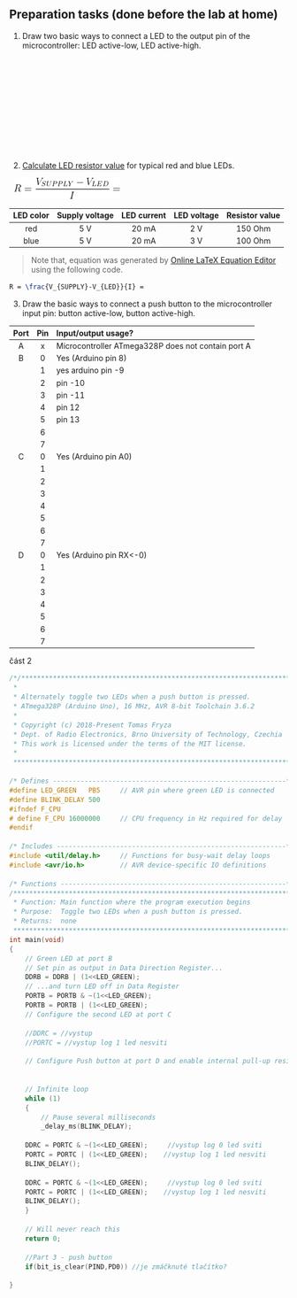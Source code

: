 ## Preparation tasks (done before the lab at home)

1. Draw two basic ways to connect a LED to the output pin of the microcontroller: LED active-low, LED active-high.

&nbsp;

&nbsp;

&nbsp;

&nbsp;

&nbsp;

&nbsp;

2. [Calculate LED resistor value](https://electronicsclub.info/leds.htm) for typical red and blue LEDs.

&nbsp;
![1](IMAGES/ohms_law.png)
&nbsp;

| **LED color** | **Supply voltage** | **LED current** | **LED voltage** | **Resistor value** |
| :-: | :-: | :-: | :-: | :-: |
| red | 5&nbsp;V | 20&nbsp;mA |2 V | 150 Ohm |
| blue | 5&nbsp;V | 20&nbsp;mA |3 V |100 Ohm |

> Note that, equation was generated by [Online LaTeX Equation Editor](https://www.codecogs.com/latex/eqneditor.php) using the following code.
```LaTeX
R = \frac{V_{SUPPLY}-V_{LED}}{I} =
```
>

3. Draw the basic ways to connect a push button to the microcontroller input pin: button active-low, button active-high.

| **Port** | **Pin** | **Input/output usage?** |
| :-: | :-: | :-- |
| A | x | Microcontroller ATmega328P does not contain port A |
| B | 0 | Yes (Arduino pin 8) |
|   | 1 | yes arduino pin -9 |
|   | 2 | pin -10 |
|   | 3 | pin -11 |
|   | 4 | pin 12 |
|   | 5 | pin 13 |
|   | 6 |  |
|   | 7 |  |
| C | 0 | Yes (Arduino pin A0) |
|   | 1 |  |
|   | 2 |  |
|   | 3 |  |
|   | 4 |  |
|   | 5 |  |
|   | 6 |  |
|   | 7 |  |
| D | 0 | Yes (Arduino pin RX<-0) |
|   | 1 |  |
|   | 2 |  |
|   | 3 |  |
|   | 4 |  |
|   | 5 |  |
|   | 6 |  |
|   | 7 |  |


část 2

```c
/*/***********************************************************************
 * 
 * Alternately toggle two LEDs when a push button is pressed.
 * ATmega328P (Arduino Uno), 16 MHz, AVR 8-bit Toolchain 3.6.2
 *
 * Copyright (c) 2018-Present Tomas Fryza
 * Dept. of Radio Electronics, Brno University of Technology, Czechia
 * This work is licensed under the terms of the MIT license.
 * 
 **********************************************************************/

/* Defines -----------------------------------------------------------*/
#define LED_GREEN   PB5     // AVR pin where green LED is connected
#define BLINK_DELAY 500
#ifndef F_CPU
# define F_CPU 16000000     // CPU frequency in Hz required for delay
#endif

/* Includes ----------------------------------------------------------*/
#include <util/delay.h>     // Functions for busy-wait delay loops
#include <avr/io.h>         // AVR device-specific IO definitions

/* Functions ---------------------------------------------------------*/
/**********************************************************************
 * Function: Main function where the program execution begins
 * Purpose:  Toggle two LEDs when a push button is pressed.
 * Returns:  none
 **********************************************************************/
int main(void)
{
    // Green LED at port B
    // Set pin as output in Data Direction Register...
    DDRB = DDRB | (1<<LED_GREEN);
    // ...and turn LED off in Data Register
    PORTB = PORTB & ~(1<<LED_GREEN);
    PORTB = PORTB | (1<<LED_GREEN);
    // Configure the second LED at port C

    //DDRC = //vystup
    //PORTC = //vystup log 1 led nesviti

    // Configure Push button at port D and enable internal pull-up resistor


    // Infinite loop
    while (1)
    {
        // Pause several milliseconds
        _delay_ms(BLINK_DELAY);

    DDRC = PORTC & ~(1<<LED_GREEN);     //vystup log 0 led sviti
    PORTC = PORTC | (1<<LED_GREEN);    //vystup log 1 led nesviti
    BLINK_DELAY();
    
    DDRC = PORTC & ~(1<<LED_GREEN);     //vystup log 0 led sviti
    PORTC = PORTC | (1<<LED_GREEN);    //vystup log 1 led nesviti
    BLINK_DELAY();
    }

    // Will never reach this
    return 0;
    
    //Part 3 - push button
    if(bit_is_clear(PIND,PD0)) //je zmáčknuté tlačítko?
    
}
```
